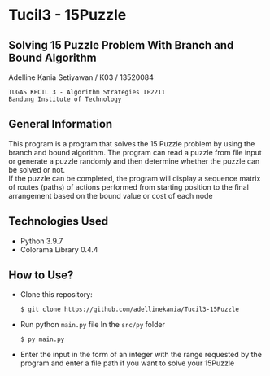 # Tucil3 - 15Puzzle

## Solving 15 Puzzle Problem With Branch and Bound Algorithm

Adelline Kania Setiyawan / K03 / 13520084

```
TUGAS KECIL 3 - Algorithm Strategies IF2211
Bandung Institute of Technology
```

## General Information

This program is a program that solves the 15 Puzzle problem by using the branch and bound algorithm. The program can read a puzzle from file input or generate a puzzle randomly and then determine whether the puzzle can be solved or not. 
<br/>If the puzzle can be completed, the program will display a sequence matrix of routes (paths) of actions performed from
starting position to the final arrangement based on the bound value or cost of each node

## Technologies Used
- Python 3.9.7
- Colorama Library 0.4.4

## How to Use?
- Clone this repository:
  ```
  $ git clone https://github.com/adellinekania/Tucil3-15Puzzle
  ```
- Run python `main.py` file
  In the `src/py` folder
  ```
  $ py main.py
  ```
- Enter the input in the form of an integer with the range requested by the program and enter a file path if you want to
solve your 15Puzzle
